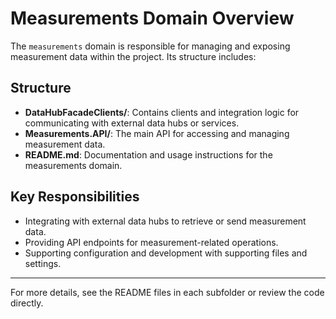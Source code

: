 # Measurements Domain Overview

The `measurements` domain is responsible for managing and exposing measurement data within the project. Its structure includes:

## Structure

- **DataHubFacadeClients/**: Contains clients and integration logic for communicating with external data hubs or services.
- **Measurements.API/**: The main API for accessing and managing measurement data.
- **README.md**: Documentation and usage instructions for the measurements domain.

## Key Responsibilities
- Integrating with external data hubs to retrieve or send measurement data.
- Providing API endpoints for measurement-related operations.
- Supporting configuration and development with supporting files and settings.

---

For more details, see the README files in each subfolder or review the code directly.

